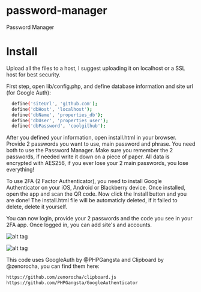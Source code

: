 # password-manager
Password Manager

# Install

Upload all the files to a host, I suggest uploading it on localhost or a SSL host for best security.

First step, open lib/config.php,  and define database information and site url (for Google Auth):
```sh
  define('siteUrl', 'github.com');
  define('dbHost', 'localhost');
  define('dbName', 'properties_db');
  define('dbUser', 'properties_user');
  define('dbPassword', 'coolgithub');
```

After you defined your information, open install.html in your browser.
Provide 2 passwords you want to use, main password and phrase. You need both to use the Password Manager.
Make sure you remember the 2 passwords, if needed write it down on a piece of paper.
All data is encrypted with AES256, if you ever lose your 2 main passwords, you lose everything!


To use 2FA (2 Factor Authenticator), you need to install Google Authenticator on your iOS, Android or Blackberry device.
Once installed, open the app and scan the QR code. Now click the Install button and you are done!
The install.html file will be automaticly deleted, if it failed to delete, delete it yourself.

You can now login, provide your 2 passwords and the code you see in your 2FA app.
Once logged in, you can add site's and accounts.


![alt tag](https://vgy.me/sMcmn1.png)

![alt tag](https://vgy.me/Xd3u1G.png)


This code uses GoogleAuth by @PHPGangsta and Clipboard by @zenorocha, you can find them here:
```sh
https://github.com/zenorocha/clipboard.js
https://github.com/PHPGangsta/GoogleAuthenticator
```
